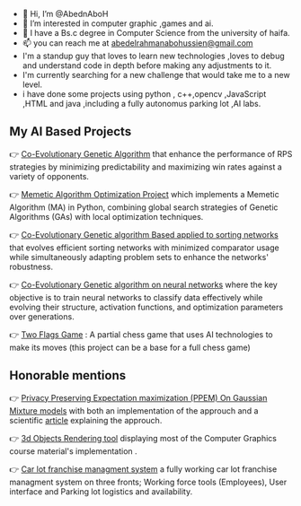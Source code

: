 - 👋 Hi, I’m @AbednAboH
- 👀 I’m interested in computer graphic ,games and ai. 
- 🌱 I have a Bs.c degree in Computer Science from the university of haifa.
- 📫 you can reach me at abedelrahmanabohussien@gmail.com
- I'm a standup guy that loves to learn new technologies ,loves to debug and understand code in depth before making any adjustments to it. 
- I'm currently searching for a new challenge that would take me to a new level.
- i have done some projects using python , c++,opencv ,JavaScript ,HTML and java ,including a fully autonomus parking lot ,AI labs.
## My AI Based Projects

  👉 [Co-Evolutionary Genetic Algorithm](https://github.com/AbednAboH/CoEvolution-GA-RPS-agents.git) that enhance the performance of RPS strategies by minimizing predictability and maximizing win rates against a variety of opponents.
  
  👉 [Memetic Algorithm Optimization Project](https://github.com/AbednAboH/Memetic-Algorithm-.git) which implements a Memetic Algorithm (MA) in Python, combining global search strategies of Genetic Algorithms (GAs) with local optimization techniques.
  
  👉 [Co-Evolutionary Genetic algorithm Based applied to sorting networks](https://github.com/AbednAboH/co-evolutionary-GA-sortingNetworks.git) that evolves efficient sorting networks with minimized comparator usage while simultaneously adapting problem sets to enhance the networks' robustness.

  👉 [Co-Evolutionary Genetic algorithm on neural networks](https://github.com/AbednAboH/-CoEvolution-GA-Of-NeuralNetworks.git) where the key objective is to train neural networks to classify data effectively while evolving their structure, activation functions, and optimization parameters over generations.
  
  👉 [Two Flags Game](https://github.com/AbednAboH/Two_Flags_Game.git) : A partial chess game that uses AI technologies to make its moves (this project can be a base for a full chess game)
## Honorable mentions

  👉 [Privacy Preserving Expectation maximization (PPEM) On Gaussian Mixture models](https://github.com/AbednAboH/ppemAlgorithmPrototype.git) with both an implementation of the approuch and a scientific [article](https://github.com/AbednAboH/ppemAlgorithmPrototype/blob/cb0d04d7f0fa3297f7ba3625c160f12166c552a1/Article/PPEM%20Proposal.pdf) explaining the approuch.

  👉 [3d Objects Rendering tool](https://github.com/AbednAboH/3D-Computer-Graphics-Software.git) displaying most of the Computer Graphics course material's implementation .

  👉 [Car lot franchise managment system](https://github.com/AbednAboH/Car-Parking-System.git) a fully working car lot franchise managment system on three fronts; Working force tools (Employees), User interface and Parking lot logistics and availability. 
  

  
<!---
AbednAboH/AbednAboH is a ✨ special ✨ repository because its `README.md` (this file) appears on your GitHub profile.
You can click the Preview link to take a look at your changes.
--->
